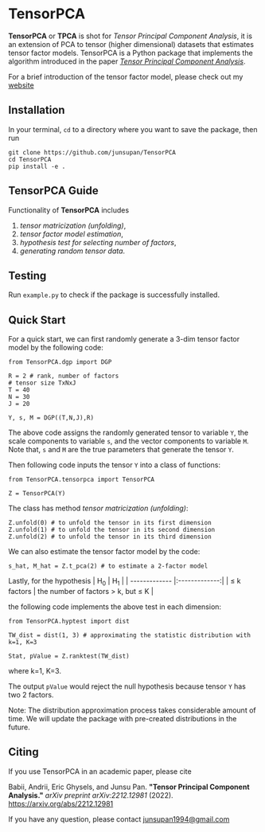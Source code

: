 # TensorPCA**TensorPCA** or **TPCA** is shot for *Tensor Principal Component Analysis*, it is an extension of PCA to tensor (higher dimensional) datasets that estimates tensor factor models. TensorPCA is a Python package that implements the algorithm introduced in the paper [*Tensor Principal Component Analysis*](https://arxiv.org/abs/2212.12981).For a brief introduction of the tensor factor model, please check out my [website](https://junsupan.github.io)## InstallationIn your terminal, `cd` to a directory where you want to save the package, then run```git clone https://github.com/junsupan/TensorPCAcd TensorPCApip install -e .```## TensorPCA GuideFunctionality of **TensorPCA** includes 1. *tensor matricization (unfolding)*, 1. *tensor factor model estimation*, 1. *hypothesis test for selecting number of factors*, 1. *generating random tensor data*.## TestingRun `example.py` to check if the package is successfully installed.## Quick StartFor a quick start, we can first randomly generate a 3-dim tensor factor model by the following code:```from TensorPCA.dgp import DGPR = 2 # rank, number of factors# tensor size TxNxJT = 40N = 30J = 20Y, s, M = DGP((T,N,J),R)```The above code assigns the randomly generated tensor to variable `Y`, the scale components to variable `s`, and the vector components to variable `M`. Note that, `s` and `M` are the true parameters that generate the tensor `Y`.Then following code inputs the tensor `Y` into a class of functions:```from TensorPCA.tensorpca import TensorPCAZ = TensorPCA(Y)```The class has method *tensor matricization (unfolding)*:```Z.unfold(0) # to unfold the tensor in its first dimensionZ.unfold(1) # to unfold the tensor in its second dimensionZ.unfold(2) # to unfold the tensor in its third dimension```We can also estimate the tensor factor model by the code:```s_hat, M_hat = Z.t_pca(2) # to estimate a 2-factor model```Lastly, for the hypothesis| H<sub>0</sub>  | H<sub>1</sub> || ------------- |:-------------:|| $\leq$ k factors      | the number of factors > k, but $\leq$ K     |the following code implements the above test in each dimension:```from TensorPCA.hyptest import distTW_dist = dist(1, 3) # approximating the statistic distribution with k=1, K=3Stat, pValue = Z.ranktest(TW_dist)```where k=1, K=3.The output `pValue` would reject the null hypothesis because tensor `Y` has two 2 factors.Note: The distribution approximation process takes considerable amount of time. We will update the package with pre-created distributions in the future.## CitingIf you use TensorPCA in an academic paper, please cite Babii, Andrii, Eric Ghysels, and Junsu Pan. **"Tensor Principal Component Analysis."** *arXiv preprint arXiv:2212.12981* (2022). https://arxiv.org/abs/2212.12981If you have any question, please contact junsupan1994@gmail.com